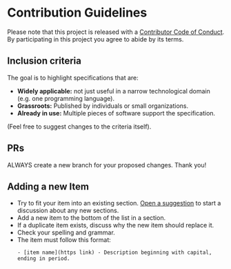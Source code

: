 # Contribution Guidelines

Please note that this project is released with a [Contributor Code of Conduct](code_of_conduct.md). By participating in this project you agree to abide by its terms.

## Inclusion criteria

The goal is to highlight specifications that are:

- **Widely applicable:** not just useful in a narrow technological domain (e.g. one programming language).
- **Grassroots:** Published by individuals or small organizations.
- **Already in use:** Multiple pieces of software support the specification.

(Feel free to suggest changes to the criteria itself).

## PRs

ALWAYS create a new branch for your proposed changes. Thank you!

## Adding a new Item

- Try to fit your item into an existing section. [Open a suggestion](https://github.com/intgr/awesome-grassroots-standards/issues/new) to start a discussion about any new sections.
- Add a new item to the bottom of the list in a section.
- If a duplicate item exists, discuss why the new item should replace it.
- Check your spelling and grammar.
- The item must follow this format:
  ```
  - [item name](https link) - Description beginning with capital, ending in period.
  ```
